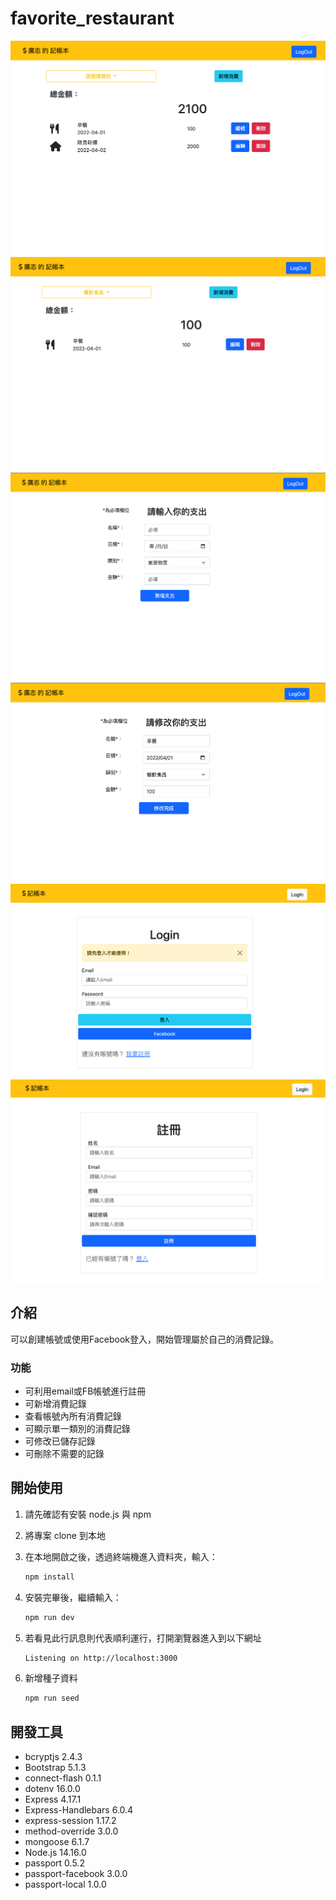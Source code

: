 # favorite_restaurant

![Register page about Restaurant List](./public/image/home.png)
![Register page about Restaurant List](./public/image/sort.png)
![Register page about Restaurant List](./public/image/new.png)
![Register page about Restaurant List](./public/image/edit.png)
![Index page about Restaurant List](./public/image/login.png)
![Login page about Restaurant List](./public/image/register.png)


## 介紹

可以創建帳號或使用Facebook登入，開始管理屬於自己的消費記錄。

### 功能
- 可利用email或FB帳號進行註冊
- 可新增消費記錄
- 查看帳號內所有消費記錄
- 可顯示單一類別的消費記錄
- 可修改已儲存記錄
- 可刪除不需要的記錄

## 開始使用

1. 請先確認有安裝 node.js 與 npm
2. 將專案 clone 到本地
3. 在本地開啟之後，透過終端機進入資料夾，輸入：

   ```bash
   npm install
   ```

4. 安裝完畢後，繼續輸入：

   ```bash
   npm run dev
   ```

5. 若看見此行訊息則代表順利運行，打開瀏覽器進入到以下網址

   ```bash
   Listening on http://localhost:3000
   ```

6. 新增種子資料

   ```bash
   npm run seed
   ```

## 開發工具

- bcryptjs 2.4.3
- Bootstrap 5.1.3
- connect-flash 0.1.1
- dotenv 16.0.0
- Express 4.17.1
- Express-Handlebars 6.0.4
- express-session 1.17.2
- method-override 3.0.0
- mongoose 6.1.7
- Node.js 14.16.0
- passport 0.5.2
- passport-facebook 3.0.0
- passport-local 1.0.0